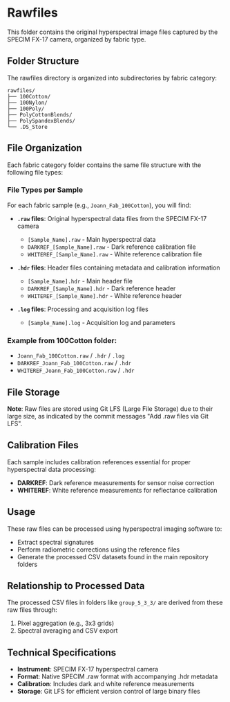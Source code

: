 # Rawfiles

This folder contains the original hyperspectral image files captured by the SPECIM FX-17 camera, organized by fabric type.

## Folder Structure

The rawfiles directory is organized into subdirectories by fabric category:

```
rawfiles/
├── 100Cotton/
├── 100Nylon/
├── 100Poly/
├── PolyCottonBlends/
├── PolySpandexBlends/
└── .DS_Store
```

## File Organization

Each fabric category folder contains the same file structure with the following file types:

### File Types per Sample

For each fabric sample (e.g., `Joann_Fab_100Cotton`), you will find:

- **`.raw` files**: Original hyperspectral data files from the SPECIM FX-17 camera
  - `[Sample_Name].raw` - Main hyperspectral data
  - `DARKREF_[Sample_Name].raw` - Dark reference calibration file
  - `WHITEREF_[Sample_Name].raw` - White reference calibration file

- **`.hdr` files**: Header files containing metadata and calibration information
  - `[Sample_Name].hdr` - Main header file
  - `DARKREF_[Sample_Name].hdr` - Dark reference header
  - `WHITEREF_[Sample_Name].hdr` - White reference header

- **`.log` files**: Processing and acquisition log files
  - `[Sample_Name].log` - Acquisition log and parameters

### Example from 100Cotton folder:
- `Joann_Fab_100Cotton.raw` / `.hdr` / `.log`
- `DARKREF_Joann_Fab_100Cotton.raw` / `.hdr`
- `WHITEREF_Joann_Fab_100Cotton.raw` / `.hdr`

## File Storage

**Note**: Raw files are stored using Git LFS (Large File Storage) due to their large size, as indicated by the commit messages "Add .raw files via Git LFS".

## Calibration Files

Each sample includes calibration references essential for proper hyperspectral data processing:

- **DARKREF**: Dark reference measurements for sensor noise correction
- **WHITEREF**: White reference measurements for reflectance calibration

## Usage

These raw files can be processed using hyperspectral imaging software to:
- Extract spectral signatures
- Perform radiometric corrections using the reference files
- Generate the processed CSV datasets found in the main repository folders

## Relationship to Processed Data

The processed CSV files in folders like `group_5_3_3/` are derived from these raw files through:
1. Pixel aggregation (e.g., 3x3 grids)
2. Spectral averaging and CSV export

## Technical Specifications

- **Instrument**: SPECIM FX-17 hyperspectral camera
- **Format**: Native SPECIM .raw format with accompanying .hdr metadata
- **Calibration**: Includes dark and white reference measurements
- **Storage**: Git LFS for efficient version control of large binary files

